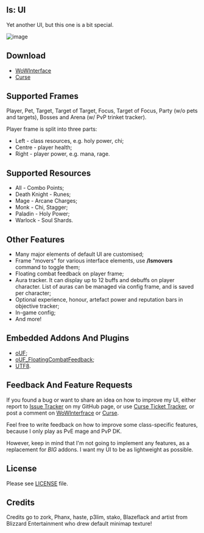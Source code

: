 ## ls: UI
Yet another UI, but this one is a bit special.

![image](http://i.imgur.com/15MMfNR.gif)

## Download
- [WoWInterface](http://www.wowinterface.com/downloads/info22662.html)
- [Curse](http://mods.curse.com/addons/wow/ls-ui)

## Supported Frames
Player, Pet, Target, Target of Target, Focus, Target of Focus, Party (w/o pets and targets), Bosses and Arena (w/ PvP trinket tracker).

Player frame is split into three parts:
- Left - class resources, e.g. holy power, chi;
- Centre - player health;
- Right - player power, e.g. mana, rage.

## Supported Resources
- All - Combo Points;
- Death Knight - Runes;
- Mage - Arcane Charges;
- Monk - Chi, Stagger;
- Paladin - Holy Power;
- Warlock - Soul Shards.

## Other Features
- Many major elements of default UI are customised;
- Frame "movers" for various interface elements, use **/lsmovers** command to toggle them;
- Floating combat feedback on player frame;
- Aura tracker. It can display up to 12 buffs and debuffs on player character. List of auras can be managed via config frame, and is saved per character;
- Optional experience, honour, artefact power and reputation bars in objective tracker;
- In-game config;
- And more!

## Embedded Addons And Plugins
- [oUF](http://www.wowinterface.com/downloads/info9994-oUF.html);
- [oUF_FloatingCombatFeedback](http://www.wowinterface.com/downloads/info22674-oUFFloatingCombatFeedback.html);
- [UTF8](https://www.wowace.com/addons/utf8/).

## Feedback And Feature Requests
If you found a bug or want to share an idea on how to improve my UI, either report to [Issue Tracker](https://github.com/ls-/ls_UI/issues?state=open) on my GitHub page, or use [Curse Ticket Tracker](https://wow.curseforge.com/addons/ls-ui/tickets/), or post a comment on [WoWInterfrace](http://www.wowinterface.com/downloads/info22662.html#comments) or [Curse](http://mods.curse.com/addons/wow/ls-ui#comments).

Feel free to write feedback on how to improve some class-specific features, because I only play as PvE mage and PvP DK.

However, keep in mind that I'm not going to implement any features, as a replacement for *BIG* addons. I want my UI to be as lightweight as possible.

## License
Please see [LICENSE](https://github.com/ls-/ls_UI/blob/master/LICENSE.txt) file.

## Credits
Credits go to zork, Phanx, haste, p3lim, stako, Blazeflack and artist from Blizzard Entertainment who drew default minimap texture!
